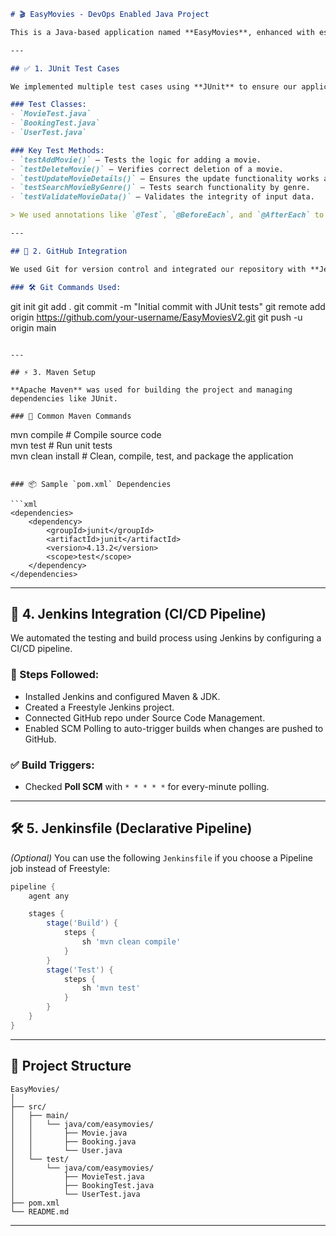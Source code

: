 ```markdown
# 🎬 EasyMovies - DevOps Enabled Java Project

This is a Java-based application named **EasyMovies**, enhanced with essential DevOps tools like **JUnit**, **GitHub**, **Jenkins**, and **Maven**. It demonstrates automation of software delivery via Continuous Integration and Continuous Deployment (CI/CD) practices.

---

## ✅ 1. JUnit Test Cases

We implemented multiple test cases using **JUnit** to ensure our application's correctness and robustness.

### Test Classes:
- `MovieTest.java`
- `BookingTest.java`
- `UserTest.java`

### Key Test Methods:
- `testAddMovie()` – Tests the logic for adding a movie.
- `testDeleteMovie()` – Verifies correct deletion of a movie.
- `testUpdateMovieDetails()` – Ensures the update functionality works as expected.
- `testSearchMovieByGenre()` – Tests search functionality by genre.
- `testValidateMovieData()` – Validates the integrity of input data.

> We used annotations like `@Test`, `@BeforeEach`, and `@AfterEach` to structure and manage the tests effectively.

---

## 📁 2. GitHub Integration

We used Git for version control and integrated our repository with **Jenkins** for automated builds and deployments.

### 🛠️ Git Commands Used:

```
git init
git add .
git commit -m "Initial commit with JUnit tests"
git remote add origin https://github.com/your-username/EasyMoviesV2.git
git push -u origin main
```

---

## ⚡ 3. Maven Setup

**Apache Maven** was used for building the project and managing dependencies like JUnit.

### 🔧 Common Maven Commands

```
mvn compile        # Compile source code  
mvn test           # Run unit tests  
mvn clean install  # Clean, compile, test, and package the application  
```

### 📦 Sample `pom.xml` Dependencies

```xml
<dependencies>
    <dependency>
        <groupId>junit</groupId>
        <artifactId>junit</artifactId>
        <version>4.13.2</version>
        <scope>test</scope>
    </dependency>
</dependencies>
```

---

## 🔁 4. Jenkins Integration (CI/CD Pipeline)

We automated the testing and build process using Jenkins by configuring a CI/CD pipeline.

### 🧩 Steps Followed:
- Installed Jenkins and configured Maven & JDK.
- Created a Freestyle Jenkins project.
- Connected GitHub repo under Source Code Management.
- Enabled SCM Polling to auto-trigger builds when changes are pushed to GitHub.

### ✅ Build Triggers:
- Checked **Poll SCM** with `* * * * *` for every-minute polling.

---

## 🛠️ 5. Jenkinsfile (Declarative Pipeline)

*(Optional)* You can use the following `Jenkinsfile` if you choose a Pipeline job instead of Freestyle:

```groovy
pipeline {
    agent any

    stages {
        stage('Build') {
            steps {
                sh 'mvn clean compile'
            }
        }
        stage('Test') {
            steps {
                sh 'mvn test'
            }
        }
    }
}
```

---

## 📂 Project Structure

```
EasyMovies/
│
├── src/
│   ├── main/
│   │   └── java/com/easymovies/
│   │       ├── Movie.java
│   │       ├── Booking.java
│   │       └── User.java
│   └── test/
│       └── java/com/easymovies/
│           ├── MovieTest.java
│           ├── BookingTest.java
│           └── UserTest.java
├── pom.xml
└── README.md
```

---

